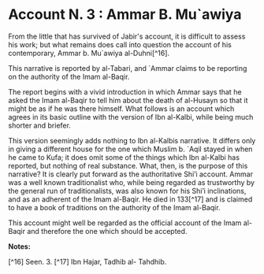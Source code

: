 Account N. 3 : Ammar B. Mu`awiya
================================

From the little that has survived of Jabir's account, it is difficult
to assess his work; but what remains does call into question the account
of his contemporary, Ammar b. Mu\`awiya al-Duhni[^16].

This narrative is reported by al-Tabari, and \`Ammar claims to be
reporting on the authority of the Imam al-Baqir.

The report begins with a vivid introduction in which Ammar says that he
asked the Imam al-Baqir to tell him about the death of al-Husayn so that
it might be as if he was there himself. What follows is an account which
agrees in its basic outline with the version of Ibn al-Kalbi, while
being much shorter and briefer.

This version seemingly adds nothing to Ibn al-Kalbis narrative. It
differs only in giving a different house for the one which Muslim b.
\`Aqil stayed in when he came to Kufa; it does omit some of the things
which Ibn al-Kalbi has reported, but nothing of real substance. What,
then, is the purpose of this narrative? It is clearly put forward as the
authoritative Shi’i account. Ammar was a well known traditionalist who,
while being regarded as trustworthy by the general run of
traditionalists, was also known for his Shi’i inclinations, and as an
adherent of the Imam al-Baqir. He died in 133[^17] and is claimed to have
a book of traditions on the authority of the Imam al-Baqir.

This account might well be regarded as the official account of the Imam
al-Baqir and therefore the one which should be accepted.

**Notes:**

[^16] Seen. 3.
[^17] Ibn Hajar, Tadhib al- Tahdhib.


